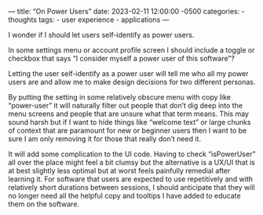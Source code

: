 —
title: “On Power Users”
date: 2023-02-11 12:00:00 -0500
categories: 
    - thoughts
tags: 
    - user experience 
    - applications
—


I wonder if I should let users self-identify as power users. 


In some settings menu or account profile screen I should include a toggle or checkbox that says “I consider myself a power user of this software”?


Letting the user self-identify as a power user will tell me who all my power users are and allow me to make design decisions for two different personas. 


By putting the setting in some relatively obscure menu with copy like “power-user” it will naturally filter out people that don’t dig deep into the menu screens and people that are unsure what that term means. This may sound harsh but if I want to hide things like “welcome text” or large chunks of context that are paramount for new or beginner users then I want to be sure I am only removing it for those that really don’t need it. 


It will add some complication to the UI code. Having to check “isPowerUser” all over the place might feel a bit clumsy but the alternative is a UX/UI that is at best slightly less optimal but at worst feels painfully remedial after learning it. For software that users are expected to use repetitively and with relatively short durations between sessions, I should anticipate that they will no longer need all the helpful copy and tooltips I have added to educate them on the software. 